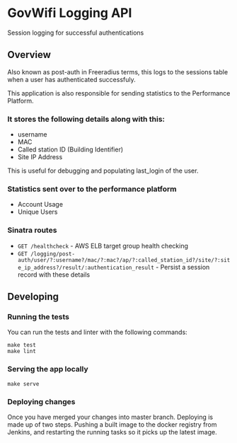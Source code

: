 # GovWifi Logging API

Session logging for successful authentications

## Overview

Also known as post-auth in Freeradius terms, this logs to the sessions table when a user has authenticated successfuly.

This application is also responsible for sending statistics to the Performance Platform.

### It stores the following details along with this:

- username
- MAC
- Called station ID (Building Identifier)
- Site IP Address

This is useful for debugging and populating last_login of the user.

### Statistics sent over to the performance platform

- Account Usage
- Unique Users

### Sinatra routes

* `GET /healthcheck` - AWS ELB target group health checking
* `GET /logging/post-auth/user/?:username?/mac/?:mac?/ap/?:called_station_id?/site/?:site_ip_address?/result/:authentication_result` - Persist a
  session record with these details

## Developing

### Running the tests

You can run the tests and linter with the following commands:

```shell
make test
make lint
```

### Serving the app locally

```shell
make serve
```

### Deploying changes

Once you have merged your changes into master branch.  Deploying is made up of
two steps.  Pushing a built image to the docker registry from Jenkins, and
restarting the running tasks so it picks up the latest image.
